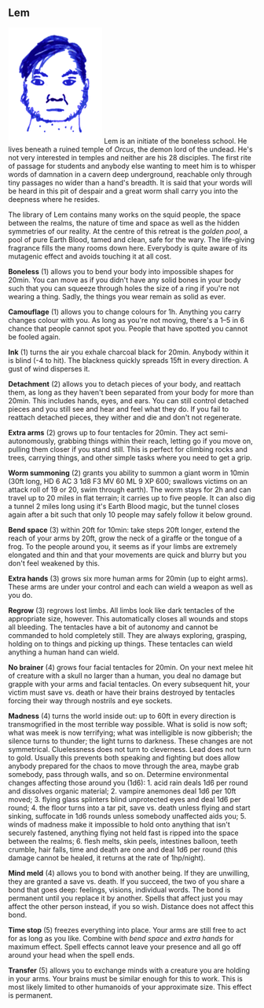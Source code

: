 ## Lem

![Lem](Lem.png)
Lem is an initiate of the boneless school. He lives beneath a ruined
temple of *Orcus*, the demon lord of the undead. He's not very
interested in temples and neither are his 28 disciples. The first rite
of passage for students and anybody else wanting to meet him is to
whisper words of damnation in a cavern deep underground, reachable
only through tiny passages no wider than a hand's breadth. It is said
that your words will be heard in this pit of despair and a great worm
shall carry you into the deepness where he resides.

The library of Lem contains many works on the squid people, the space
between the realms, the nature of time and space as well as the hidden
symmetries of our reality. At the centre of this retreat is the
*golden pool*, a pool of pure Earth Blood, tamed and clean, safe for
the wary. The life-giving fragrance fills the many rooms down here.
Everybody is quite aware of its mutagenic effect and avoids touching it
at all cost.

**Boneless** (1) allows you to bend your body into impossible shapes
for 20min. You can move as if you didn't have any solid bones in your
body such that you can squeeze through holes the size of a ring if
you're not wearing a thing. Sadly, the things you wear remain as solid
as ever.

**Camouflage** (1) allows you to change colours for 1h. Anything you
carry changes colour with you. As long as you're not moving, there's a
1–5 in 6 chance that people cannot spot you. People that have spotted
you cannot be fooled again.

**Ink** (1) turns the air you exhale charcoal black for 20min. Anybody
within it is blind (-4 to hit). The blackness quickly spreads 15ft in
every direction. A gust of wind disperses it.

**Detachment** (2) allows you to detach pieces of your body, and
reattach them, as long as they haven't been separated from your body
for more than 20min. This includes hands, eyes, and ears. You can
still control detached pieces and you still see and hear and feel what
they do. If you fail to reattach detached pieces, they wither and die
and don't not regenerate.

**Extra arms** (2) grows up to four tentacles for 20min. They act
semi-autonomously, grabbing things within their reach, letting go if
you move on, pulling them closer if you stand still. This is perfect
for climbing rocks and trees, carrying things, and other simple tasks
where you need to get a grip.

**Worm summoning** (2) grants you ability to summon a giant worm in
10min (30ft long, HD 6 AC 3 1d8 F3 MV 60 ML 9 XP 600; swallows victims
on an attack roll of 19 or 20, swim through earth). The worm stays for
2h and can travel up to 20 miles in flat terrain; it carries up to
five people. It can also dig a tunnel 2 miles long using it's Earth
Blood magic, but the tunnel closes again after a bit such that only 10
people may safely follow it below ground.

**Bend space** (3) within 20ft for 10min: take steps 20ft longer,
extend the reach of your arms by 20ft, grow the neck of a giraffe or
the tongue of a frog. To the people around you, it seems as if your
limbs are extremely elongated and thin and that your movements are
quick and blurry but you don't feel weakened by this.

**Extra hands** (3) grows six more human arms for 20min (up to eight
arms). These arms are under your control and each can wield a weapon
as well as you do.

**Regrow** (3) regrows lost limbs. All limbs look like dark tentacles
of the appropriate size, however. This automatically closes all wounds
and stops all bleeding. The tentacles have a bit of autonomy and
cannot be commanded to hold completely still. They are always
exploring, grasping, holding on to things and picking up things. These
tentacles can wield anything a human hand can wield.

**No brainer** (4) grows four facial tentacles for 20min. On your next
melee hit of creature with a skull no larger than a human, you deal no
damage but grapple with your arms and facial tentacles. On every
subsequent hit, your victim must save vs. death or have their brains
destroyed by tentacles forcing their way through nostrils and eye
sockets.

**Madness** (4) turns the world inside out: up to 60ft in every
direction is transmogrified in the most terrible way possible. What is
solid is now soft; what was meek is now terrifying; what was
intelligible is now gibberish; the silence turns to thunder; the light
turns to darkness. These changes are not symmetrical. Cluelessness
does not turn to cleverness. Lead does not turn to gold. Usually this
prevents both speaking and fighting but does allow anybody prepared
for the chaos to move through the area, maybe grab somebody, pass
through walls, and so on. Determine environmental changes affecting
those around you (1d6): 1. acid rain deals 1d6 per round and dissolves
organic material; 2. vampire anemones deal 1d6 per 10ft moved; 3.
flying glass splinters blind unprotected eyes and deal 1d6 per
round; 4. the floor turns into a tar pit, save vs. death unless flying
and start sinking, suffocate in 1d6 rounds unless somebody unaffected
aids you; 5. winds of madness make it impossible to hold onto anything
that isn't securely fastened, anything flying not held fast is ripped
into the space between the realms; 6. flesh melts, skin peels,
intestines balloon, teeth crumble, hair falls, time and death are one
and deal 1d6 per round (this damage cannot be healed, it returns at
the rate of 1hp/night).

**Mind meld** (4) allows you to bond with another being. If they are
unwilling, they are granted a save vs. death. If you succeed, the two
of you share a bond that goes deep: feelings, visions, individual
words. The bond is permanent until you replace it by another. Spells
that affect just you may affect the other person instead, if you so
wish. Distance does not affect this bond.

**Time stop** (5) freezes everything into place. Your arms are still
free to act for as long as you like. Combine with *bend space* and
*extra hands* for maximum effect. Spell effects cannot leave your
presence and all go off around your head when the spell ends.

**Transfer** (5) allows you to exchange minds with a creature you
are holding in your arms. Your brains must be similar enough for this
to work. This is most likely limited to other humanoids of your
approximate size. This effect is permanent.
